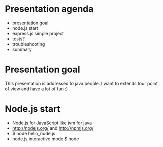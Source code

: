 # Presentation agenda
* presentation goal
* node.js start
* express.js simple project
* tests?
* troubleshooting
* summary

# Presentation goal


This presentation is addressed to java people.
I want to extends tour point of view and have a lot of fun :)

# Node.js start

* Node.js for JavaScript like jvm for java
* http://nodejs.org/ and http://npmjs.org/
* $ node hello_node.js
* node.js interactive mode $ node
